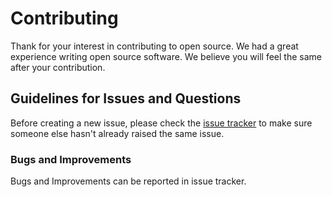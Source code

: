 # Contributing

Thank for your interest in contributing to open source. We had a great experience writing open source software. We believe you will feel the same after your contribution.

## Guidelines for Issues and Questions

Before creating a new issue, please check the [issue tracker](https://github.com/versant-digital/react-prismjs/issues) to make sure someone else hasn't already raised the same issue.

### Bugs and Improvements

Bugs and Improvements can be reported in issue tracker. 